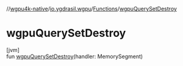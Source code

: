 //[wgpu4k-native](../../../index.md)/[io.ygdrasil.wgpu](../index.md)/[Functions](index.md)/[wgpuQuerySetDestroy](wgpu-query-set-destroy.md)

# wgpuQuerySetDestroy

[jvm]\
fun [wgpuQuerySetDestroy](wgpu-query-set-destroy.md)(handler: MemorySegment)